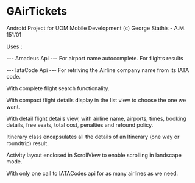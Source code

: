 # GAirTickets
Android Project for UOM Mobile Development
(c) George Stathis - Α.Μ. 151/01


Uses :

--- Amadeus Api ---
For airport name autocomplete.
For flights results

--- IataCode Api ---
For retriving the Airline company name from its IATA code.


With complete flight search functionality.

With compact flight details display in the list view to choose the one we want.

With detail flight details view, with airline name, airports, times, booking details, free seats, total cost, penalties and refound policy.


Itinerary class encapsulates all the details of an Itinerary (one way or roundtrip) result.

Activity layout enclosed in ScrollView to enable scrolling in landscape mode.

With only one call to IATACodes api for as many airlines as we need.
